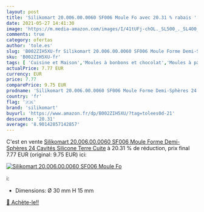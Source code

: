 ```yaml
---
layout: post
title: 'Silikomart 20.006.00.0060 SF006 Moule Fo avec 20.31 % rabais '
date: 2021-05-27 14:41:30
image: 'https://m.media-amazon.com/images/I/41tUFj-chOL._SL500_._SL400_.jpg'
comments: true
category: ofertas
author: 'tole.es'
slug: 'B002ZIH5XU-fr Silikomart 20.006.00.0060 SF006 Moule Forme Demi-Sphères...'
sku: 'B002ZIH5XU-fr'
tags: [ 'Cuisine et Maison','Moules à bonbons et chocolat','Moules à pâtisserie','Pâtisserie','Ustensiles à pâtisserie','silikomart', ]
actualPrice: 7.77 EUR
currency: EUR
price: 7.77
comparePrice: 9.75 EUR
prodname: 'Silikomart 20.006.00.0060 SF006 Moule Forme Demi-Sphères 24 Cavités Silicone Terre Cuite'
country: 'fr'
flag: '🇫🇷'
brand: 'silikomart'
buyurl: 'https://www.amazon.fr/dp/B002ZIH5XU/?tag=tolees0d-21'
descuento: '20.31'
average: '8.90142857142857'
---
```


C'est en vente [Silikomart 20.006.00.0060 SF006 Moule Forme Demi-Sphères 24 Cavités Silicone Terre Cuite](https://www.amazon.fr/dp/B002ZIH5XU/?tag=tolees0d-21)  à  20.31 % de réduction, prix final  7.77 EUR (original: 9.75 EUR) ici:

[![Silikomart 20.006.00.0060 SF006 Moule Fo](https://m.media-amazon.com/images/I/41tUFj-chOL._SL500_._SL400_.jpg)](https://www.amazon.fr/dp/B002ZIH5XU/?tag=tolees0d-21)

ℹ️:

- Dimensions: Ø 30 mm H 15 mm

[🛒 Achète-le!!](https://www.amazon.fr/dp/B002ZIH5XU/?tag=tolees0d-21)
